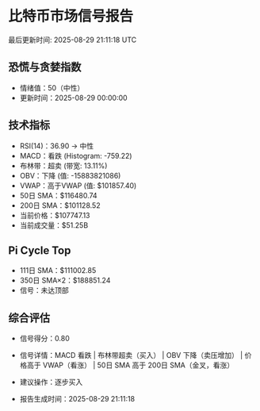 # 比特币市场信号报告

最后更新时间: 2025-08-29 21:11:18 UTC

## 恐慌与贪婪指数
- 情绪值：50（中性）
- 更新时间：2025-08-29 00:00:00

## 技术指标
- RSI(14)：36.90 → 中性
- MACD：看跌 (Histogram: -759.22)
- 布林带：超卖 (带宽: 13.11%)
- OBV：下降 (值: -15883821086)
- VWAP：高于VWAP (值: $101857.40)
- 50日 SMA：$116480.74
- 200日 SMA：$101128.52
- 当前价格：$107747.13
- 当前成交量：$51.25B

## Pi Cycle Top
- 111日 SMA：$111002.85
- 350日 SMA×2：$188851.24
- 信号：未达顶部

## 综合评估
- 信号得分：0.80
- 信号详情：MACD 看跌 | 布林带超卖（买入） | OBV 下降（卖压增加） | 价格高于 VWAP（看涨） | 50日 SMA 高于 200日 SMA（金叉，看涨）
- 建议操作：逐步买入

- 报告生成时间：2025-08-29 21:11:18